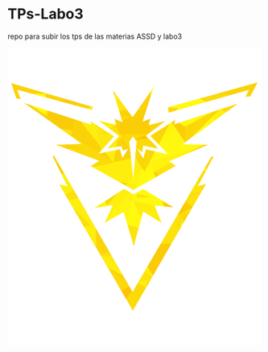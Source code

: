 # TPs-Labo3

repo para subir los tps de las materias ASSD y labo3

![alt text](https://github.com/vito-pp/TPs-Labo3/blob/main/assd/tp1/gui/AppLogo.png?raw=true)
